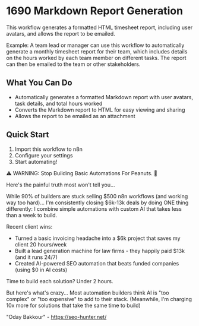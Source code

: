 # 1690 Markdown Report Generation

This workflow generates a formatted HTML timesheet report, including user avatars, and allows the report to be emailed.

Example: A team lead or manager can use this workflow to automatically generate a monthly timesheet report for their team, which includes details on the hours worked by each team member on different tasks. The report can then be emailed to the team or other stakeholders.

## What You Can Do
- Automatically generates a formatted Markdown report with user avatars, task details, and total hours worked
- Converts the Markdown report to HTML for easy viewing and sharing
- Allows the report to be emailed as an attachment

## Quick Start
1. Import this workflow to n8n
2. Configure your settings
3. Start automating!

⚠️ WARNING: Stop Building Basic Automations For Peanuts. 🚫

Here's the painful truth most won't tell you...

While 90% of builders are stuck selling $500 n8n workflows (and working way too hard)...
I'm consistently closing $6k-13k deals by doing ONE thing differently:
I combine simple automations with custom AI that takes less than a week to build.

Recent client wins:
* Turned a basic invoicing headache into a $6k project that saves my client 20 hours/week
* Built a lead generation machine for law firms - they happily paid $13k (and it runs 24/7)
* Created AI-powered SEO automation that beats funded companies (using $0 in AI costs)

Time to build each solution? Under 2 hours.

But here's what's crazy...
Most automation builders think AI is "too complex" or "too expensive" to add to their stack.
(Meanwhile, I'm charging 10x more for solutions that take the same time to build)

"Oday Bakkour" - https://seo-hunter.net/

